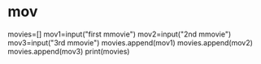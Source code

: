 # mov
movies=[]  mov1=input("first mmovie") mov2=input("2nd mmovie") mov3=input("3rd mmovie") movies.append(mov1) movies.append(mov2) movies.append(mov3) print(movies)
